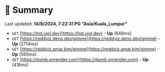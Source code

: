 # 📖 Summary
Last updated: **14/8/2024, 7:22:31 PG "Asia/Kuala_Lumpur"**

- `GET` [https://hst.ujol.dev](https://hst.ujol.dev) - **Up** (648ms)
- `GET` [https://reddviz.deno.dev/gimme](https://reddviz.deno.dev/gimme) - **Up** (2714ms)
- `GET` [https://reddviz.amar.kim/gimme](https://reddviz.amar.kim/gimme) - **Up** (560ms)
- `GET` [https://dumb.onrender.com](https://dumb.onrender.com) - **Up** (418ms)
